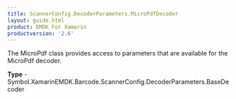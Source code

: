 ```yaml
---
title: ScannerConfig.DecoderParameters.MicroPdfDecoder
layout: guide.html 
product: EMDK For Xamarin 
productversion: '2.6' 
---
```

The MicroPdf class provides access to parameters that are available for the MicroPdf decoder.

**Type** - Symbol.XamarinEMDK.Barcode.ScannerConfig.DecoderParameters.BaseDecoder



